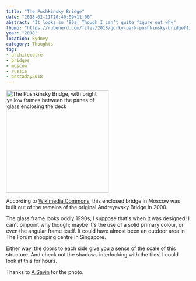 ```yaml
---
title: "The Pushkinsky Bridge"
date: "2018-02-11T20:40:09+11:00"
abstract: "It looks so ’90s! Though I can’t quite figure out why"
thumb: "https://rubenerd.com/files/2018/gorky-park-pushkinsky-bridge@1x.jpg"
year: "2018"
location: Sydney
category: Thoughts
tag:
- architecutre
- bridges
- moscow
- russia
- postaday2018
---
```

<p><img src="https://rubenerd.com/files/2018/gorky-park-pushkinsky-bridge@1x.jpg" alt="The Pushkinsky Bridge, with bright yellow frames between the panes of glass enclosing the deck" style="widht:500px; height:281px;" srcset="https://rubenerd.com/files/2018/gorky-park-pushkinsky-bridge@1x.jpg 1x, https://rubenerd.com/files/2018/gorky-park-pushkinsky-bridge@2x.jpg 2x" /></p>

According to [Wikimedia Commons], this enclosed bridge in Moscow was built out of the remains of the original Andreyevsky Bridge in 2000.

The glass frame looks oddly 1990s; I suppose that's when it was designed! I can't pinpoint why though; maybe it's the use of a solid primary colour, or even the angular frame itself. It could have almost been an outdoor area in The Forum shopping centre in Singapore.

Either way, the doors to each side give you a sense of the scale of this structure. And check out the shadows interlocking with the tiles! I could look at this for hours.

Thanks to [A.Savin] for the photo.

[Wikimedia Commons]: https://commons.wikimedia.org/wiki/File:Moscow_Gorky_Park_Pushkinsky_Bridge_08-2016_img3.jpg
[A.Savin]: https://commons.wikimedia.org/wiki/User:A.Savin/UP
